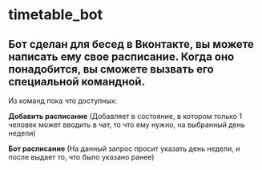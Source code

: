 # timetable_bot
## Бот сделан для бесед в Вконтакте, вы можете написать ему свое расписание. Когда оно понадобится, вы сможете вызвать его специальной командной.
Из команд пока что доступных:

**Добавить расписание** (Добавляет в состояние, в котором только 1 человек может вводить в чат, то что ему нужно, на выбранный день недели)

**Бот расписание** (На данный запрос просит указать день недели, и после выдает то, что было указано ранее)
